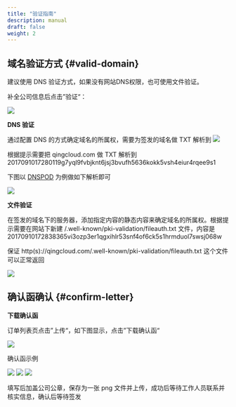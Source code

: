 ```yaml
---
title: "验证指南"
description: manual
draft: false
weight: 2
---
```



## 域名验证方式 {#valid-domain}

建议使用 DNS 验证方式，如果没有网站DNS权限，也可使用文件验证。

补全公司信息后点击”验证“：

![](../../_images/domain_valid.png)

**DNS 验证**

通过配置 DNS 的方式确定域名的所属权，需要为签发的域名做 TXT 解析到
![](../../_images/domain_valid_dns.png)

根据提示需要把 qingcloud.com 做 TXT 解析到 2017091017280119g7yql9fvbjknt6jsj3bvufh5636kokk5vsh4eiur4rqee9s1

下图以 [DNSPOD](https://www.dnspod.cn) 为例做如下解析即可

![](../../_images/dnspod_valid.png)

**文件验证**

在签发的域名下的服务器，添加指定内容的静态内容来确定域名的所属权。根据提示需要在网站下新建 /.well-known/pki-validation/fileauth.txt 文件，内容是 20170910172838365vi3ozp3er1qgxihlr53snf4of6ck5s1hrmduol7swsj068w 

保证 http(s)://qingcloud.com/.well-known/pki-validation/fileauth.txt 这个文件可以正常返回

![](../../_images/domain_valid_file.png)

## 确认函确认 {#confirm-letter}

**下载确认函**

订单列表页点击”上传“，如下图显示，点击”下载确认函“

![](../../_images/confirm0.png)

确认函示例

![](../../_images/confirm1.jpg) 
![](../../_images/confirm2.jpg)
![](../../_images/confirm3.jpg)

填写后加盖公司公章，保存为一张 png 文件并上传，成功后等待工作人员联系并核实信息，确认后等待签发

